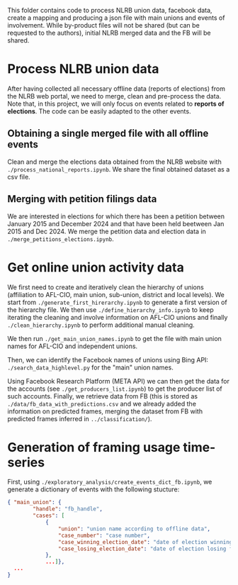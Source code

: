 This folder contains code to process NLRB union data, facebook data, create a mapping and producing a json file with main unions and events of involvement. 
While by-product files will not be shared (but can be requested to the authors), initial NLRB merged data and the FB will be shared.

# Process NLRB union data

After having collected all necessary offline data (reports of elections) from the NLRB web portal, we need to merge, clean and pre-process the data. Note that, in this project, we will only focus on events related to **reports of elections**. The code can be easily adapted to the other events.

## Obtaining a single merged file with all offline events

Clean and merge the elections data obtained from the NLRB website with ``./process_national_reports.ipynb``. We share the final obtained dataset as a csv file.

## Merging with petition filings data

We are interested in elections for which there has been a petition between January 2015 and December 2024 and that have been held beetween Jan 2015 and Dec 2024. We merge the petition data and election data in ``./merge_petitions_elections.ipynb``.

# Get online union activity data 

We first need to create and iteratively clean the hierarchy of unions (affiliation to AFL-CIO, main union, sub-union, district and local levels).
We start from ``./generate_first_hirerarchy.ipynb`` to generate a first version of the hierarchy file. We then use ``./define_hierarchy_info.ipynb`` to keep iterating the cleaning and involve information on AFL-CIO unions and finally ``./clean_hierarchy.ipynb`` to perform additional manual cleaning.

We then run ``./get_main_union_names.ipynb`` to get the file with main union names for AFL-CIO and independent unions.

Then, we can identify the Facebook names of unions using Bing API: 
``./search_data_highlevel.py`` for the "main" union names.

Using Facebook Research Platform (META API) we can then get the data for the accounts (see ``./get_producers_list.ipynb``) to get the producer list of such accounts.
Finally, we retrieve data from FB (this is stored as ``./data/fb_data_with_predictions.csv`` and we already added the information on predicted frames, merging the dataset from FB with predicted frames inferred in ``../classification/``). 

# Generation of framing usage time-series

First, using ``./exploratory_analysis/create_events_dict_fb.ipynb``, we generate a dictionary of events with the following stucture:
```json
{ "main_union": {
        "handle": "fb_handle",
        "cases": [
            {
                "union": "union name according to offline data",
                "case_number": "case number",
                "case_winning_election_date": "date of election winning for the case" or "None",
                "case_losing_election_date": "date of election losing for the case" or "None",
            },
            ...]},
  ...
}
```
